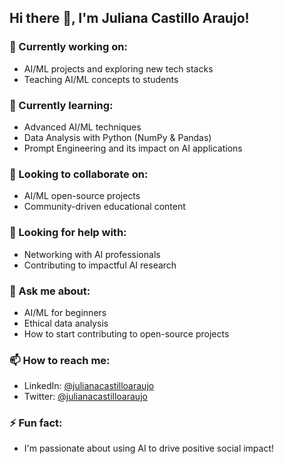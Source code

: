 ## Hi there 👋, I'm Juliana Castillo Araujo!

### 🔭 Currently working on:
- AI/ML projects and exploring new tech stacks
- Teaching AI/ML concepts to students

### 🌱 Currently learning:
- Advanced AI/ML techniques
- Data Analysis with Python (NumPy & Pandas)
- Prompt Engineering and its impact on AI applications

### 👯 Looking to collaborate on:
- AI/ML open-source projects
- Community-driven educational content

### 🤔 Looking for help with:
- Networking with AI professionals
- Contributing to impactful AI research

### 💬 Ask me about:
- AI/ML for beginners
- Ethical data analysis
- How to start contributing to open-source projects

### 📫 How to reach me:
- LinkedIn: [@julianacastilloaraujo](https://www.linkedin.com/in/julianacastilloaraujo/)
- Twitter: [@julianacastilloaraujo](https://twitter.com/julianacastilloaraujo)

### ⚡ Fun fact:
- I'm passionate about using AI to drive positive social impact!
